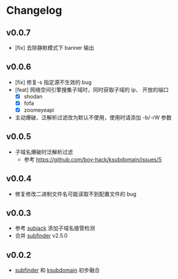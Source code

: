 # Changelog

## v0.0.7
- [fix] 去除静默模式下 banner 输出

## v0.0.6
- [fix] 修复-s 指定源不生效的 bug
- [feat] 网络空间引擎搜集子域时，同时获取子域的 ip、 开放的端口
  - [x]  shodan
  - [x]  fofa
  - [x]  zoomeyeapi
  
- 主动爆破、泛解析过滤改为默认不使用，使用时请添加 -b/-rW 参数

## v0.0.5
- 子域名爆破时泛解析过滤
    -   参考 https://github.com/boy-hack/ksubdomain/issues/5

## v0.0.4
- 修复修改二进制文件名可能读取不到配置文件的 bug

## v0.0.3
- 参考 [subjack](https://github.com/haccer/subjack) 添加子域名接管检测
- 合并 [subfinder](https://github.com/projectdiscovery/subfinder) v2.5.0

## v0.0.2
- [subfinder](https://github.com/projectdiscovery/subfinder) 和 [ksubdomain](https://github.com/boy-hack/ksubdomain) 初步融合

